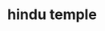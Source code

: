 ---
layout: smileys&emotion
title: hindu temple
emoji: hindu_temple
permalink: 🛕.html
image: assets/img/3moji/hindu_temple.png
---